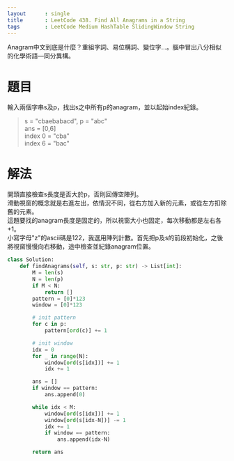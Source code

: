```yaml
---
layout      : single
title       : LeetCode 438. Find All Anagrams in a String
tags 		: LeetCode Medium HashTable SlidingWindow String
---
```

Anagram中文到底是什麼？重組字詞、易位構詞、變位字…。腦中冒出八分相似的化學術語—同分異構。

# 題目
輸入兩個字串s及p，找出s之中所有p的anagram，並以起始index紀錄。  
>s = "cbaebabacd", p = "abc"  
ans = [0,6]  
index 0 = "cba"  
index 6 = "bac"

# 解法
開頭直接檢查s長度是否大於p，否則回傳空陣列。  
滑動視窗的概念就是右進左出，依情況不同，從右方加入新的元素，或從左方扣除舊的元素。  
這題要找的anagram長度是固定的，所以視窗大小也固定，每次移動都是左右各+1。  
小寫字母"z"的ascii碼是122，我選用陣列計數。首先把p及s的前段初始化，之後將視窗慢慢向右移動，途中檢查並紀錄anagram位置。

```python
class Solution:
    def findAnagrams(self, s: str, p: str) -> List[int]:
        M = len(s)
        N = len(p)
        if M < N:
            return []
        pattern = [0]*123
        window = [0]*123

        # init pattern
        for c in p:
            pattern[ord(c)] += 1

        # init window
        idx = 0
        for _ in range(N):
            window[ord(s[idx])] += 1
            idx += 1

        ans = []
        if window == pattern:
            ans.append(0)

        while idx < M:
            window[ord(s[idx])] += 1
            window[ord(s[idx-N])] -= 1
            idx += 1
            if window == pattern:
                ans.append(idx-N)

        return ans
```
